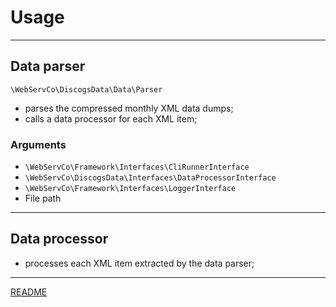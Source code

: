 # Usage

---

## Data parser

`\WebServCo\DiscogsData\Data\Parser`

- parses the compressed monthly XML data dumps;
- calls a data processor for each XML item;

### Arguments

* `\WebServCo\Framework\Interfaces\CliRunnerInterface`
* `\WebServCo\DiscogsData\Interfaces\DataProcessorInterface`
* `\WebServCo\Framework\Interfaces\LoggerInterface`
* File path

---

## Data processor

- processes each XML item extracted by the data parser;

---

[README](../README.md)
